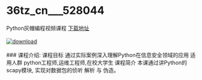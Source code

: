 # 36tz_cn___528044
Python灰帽编程视频课程
[下载地址](http://www.36tz.cn/article/528044 "下载地址")
<br/></br>[![download](http://36tz.cn/muke_img/2019_10_356-51-300x193.jpg "下载地址")](http://www.36tz.cn/article/528044 "下载地址")
<br/></br>### 课程介绍:
课程目标
通过实际案例深入理解Python在信息安全领域的应用
适用人群
python工程师,运维工程师,在校大学生
课程简介
本课通过讲Python的scapy模块, 实现对数据包的侦听 解析 与 伪造。


